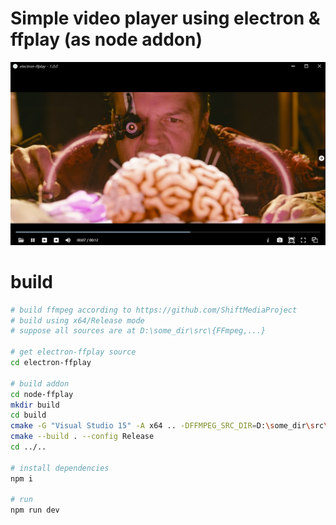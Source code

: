 # Simple video player using electron & ffplay (as node addon)

![avatar](./ffplay.png)

# build
```bash
# build ffmpeg according to https://github.com/ShiftMediaProject
# build using x64/Release mode
# suppose all sources are at D:\some_dir\src\{FFmpeg,...}

# get electron-ffplay source
cd electron-ffplay

# build addon
cd node-ffplay
mkdir build
cd build
cmake -G "Visual Studio 15" -A x64 .. -DFFMPEG_SRC_DIR=D:\some_dir\src\FFmpeg
cmake --build . --config Release
cd ../..

# install dependencies
npm i

# run 
npm run dev

``` 

